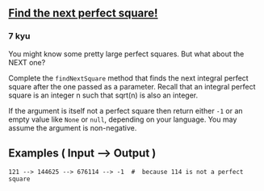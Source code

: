 <h2><a href=https://www.codewars.com/kata/56269eb78ad2e4ced1000013/train/c target="_blank">Find the next perfect square!</a></h2><h3>7 kyu</h3><p>You might know some pretty large perfect squares. But what about the NEXT one?</p><p>Complete the <code>findNextSquare</code> method that finds the next integral perfect square after the one passed as a parameter. Recall that an integral perfect square is an integer n such that sqrt(n) is also an integer.  </p><p>If the argument is itself not a perfect square then return either <code>-1</code> or an empty value like <code>None</code> or <code>null</code>, depending on your language. You may assume the argument is non-negative.</p><h2 id="examples--input----output-">Examples ( Input --&gt; Output )</h2><pre><code>121 --&gt; 144625 --&gt; 676114 --&gt; -1  #  because 114 is not a perfect square</code></pre>